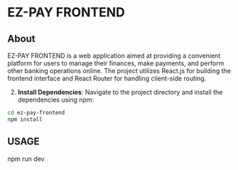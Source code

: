 # EZ-PAY FRONTEND

## About

EZ-PAY FRONTEND is a web application aimed at providing a convenient platform for users to manage their finances, make payments, and perform other banking operations online. The project utilizes React.js for building the frontend interface and React Router for handling client-side routing.


2. **Install Dependencies**: Navigate to the project directory and install the dependencies using npm:

```bash
cd ez-pay-frontend
npm install
```

## USAGE
npm run dev


